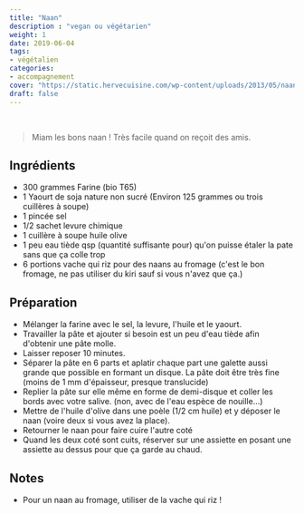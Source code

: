 ```yaml
---
title: "Naan"
description : "vegan ou végétarien"
weight: 1
date: 2019-06-04
tags:
- végétalien
categories:
- accompagnement
cover: "https://static.hervecuisine.com/wp-content/uploads/2013/05/naan-pain-indien-768x473.jpg"
draft: false
---
```


<br>

> Miam les bons naan ! Très facile quand on reçoit des amis.

## Ingrédients

* 300 grammes Farine (bio T65)
* 1 Yaourt de soja nature non sucré  (Environ 125 grammes ou trois cuillères à soupe)
* 1 pincée sel
* 1/2 sachet levure chimique
* 1 cuillère à soupe huile olive
* 1 peu eau tiède qsp (quantité suffisante pour) qu'on puisse étaler la pate sans que ça colle trop
* 6 portions vache qui riz pour des naans au fromage (c'est le bon fromage, ne pas utiliser du kiri sauf si vous n'avez que ça.)

## Préparation

* Mélanger la farine avec le sel, la levure, l'huile et le yaourt.
* Travailler la pâte et ajouter si besoin est un peu d'eau tiède afin d'obtenir une pâte molle.
* Laisser reposer 10 minutes.
* Séparer la pâte en 6 parts et aplatir chaque part une galette aussi grande que possible en formant un disque. La pâte doit être très fine (moins de 1 mm d'épaisseur, presque translucide)
* Replier la pâte sur elle même en forme de demi-disque et coller les bords avec votre salive. (non, avec de l'eau espèce de nouille...)
* Mettre de l'huile d'olive dans une poèle (1/2 cm huile) et y déposer le naan (voire deux si vous avez la place).
* Retourner le naan pour faire cuire l'autre coté
* Quand les deux coté sont cuits, réserver sur une assiette en posant une assiette au dessus pour que ça garde au chaud.


## Notes

* Pour un naan au fromage, utiliser de la vache qui riz !

